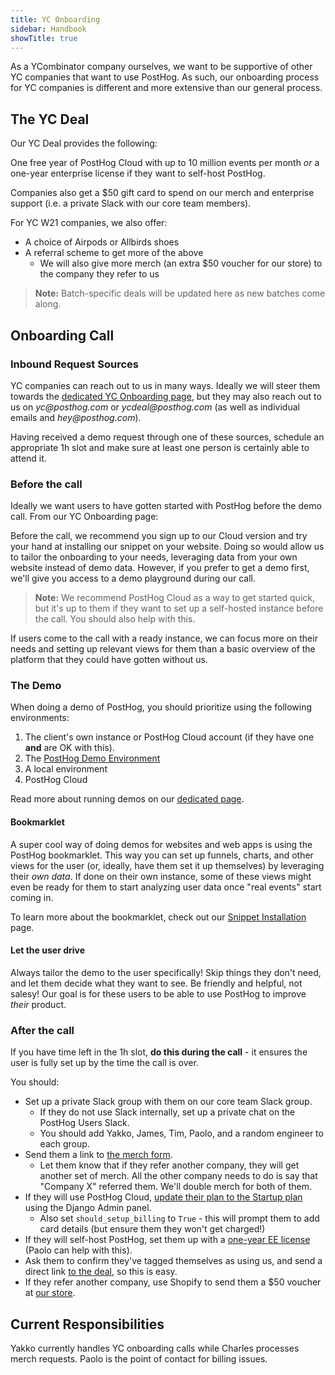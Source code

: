 ```yaml
---
title: YC Onboarding
sidebar: Handbook
showTitle: true
---
```


As a YCombinator company ourselves, we want to be supportive of other YC companies that want to use PostHog. As such, our onboarding process for YC companies is different and more extensive than our general process.

## The YC Deal

Our YC Deal provides the following:

One free year of PostHog Cloud with up to 10 million events per month *or* a one-year enterprise license if they want to self-host PostHog.

Companies also get a \$50 gift card to spend on our merch and enterprise support (i.e. a private Slack with our core team members).

For YC W21 companies, we also offer:

- A choice of Airpods or Allbirds shoes
- A referral scheme to get more of the above
    - We will also give more merch (an extra $50 voucher for our store) to the company they refer to us

> **Note:** Batch-specific deals will be updated here as new batches come along.

## Onboarding Call

### Inbound Request Sources

YC companies can reach out to us in many ways. Ideally we will steer them towards the [dedicated YC Onboarding page](/yc-onboarding), but they may also reach out to us on _yc@posthog.com_ or _ycdeal@posthog.com_ (as well as individual emails and _hey@posthog.com_).

Having received a demo request through one of these sources, schedule an appropriate 1h slot and make sure at least one person is certainly able to attend it.

### Before the call

Ideally we want users to have gotten started with PostHog before the demo call. From our YC Onboarding page:

<div class="blog-quote">
Before the call, we recommend you sign up to our Cloud version and try your hand at installing our snippet on your website. Doing so would allow us to tailor the onboarding to your needs, leveraging data from your own website instead of demo data. However, if you prefer to get a demo first, we'll give you access to a demo playground during our call.
</div>

> **Note:** We recommend PostHog Cloud as a way to get started quick, but it's up to them if they want to set up a self-hosted instance before the call. You should also help with this.

If users come to the call with a ready instance, we can focus more on their needs and setting up relevant views for them than a basic overview of the platform that they could have gotten without us.

### The Demo

When doing a demo of PostHog, you should prioritize using the following environments:

1. The client's own instance or PostHog Cloud account (if they have one **and** are OK with this). 
2. The [PostHog Demo Environment](playground.posthog.com)
3. A local environment
4. PostHog Cloud 

Read more about running demos on our [dedicated page](/handbook/growth/yc-onboarding).

#### Bookmarklet

A super cool way of doing demos for websites and web apps is using the PostHog bookmarklet. This way you can set up funnels, charts, and other views for the user (or, ideally, have them set it up themselves) by leveraging their *own data*. If done on their own instance, some of these views might even be ready for them to start analyzing user data once "real events" start coming in.

To learn more about the bookmarklet, check out our [Snippet Installation](/docs/deployment/snippet-installation#get-started-with-no-code) page.

#### Let the user drive

Always tailor the demo to the user specifically! Skip things they don't need, and let them decide what they want to see. Be friendly and helpful, not salesy! Our goal is for these users to be able to use PostHog to improve *their* product.

### After the call

If you have time left in the 1h slot, **do this during the call** - it ensures the user is fully set up by the time the call is over.

You should:

- Set up a private Slack group with them on our core team Slack group.
    - If they do not use Slack internally, set up a private chat on the PostHog Users Slack.
    - You should add Yakko, James, Tim, Paolo, and a random engineer to each group.
- Send them a link to [the merch form](https://forms.gle/K61bhD6uLxaaTqoK6).
    - Let them know that if they refer another company, they will get another set of merch. All the other company needs to do is say that "Company X" referred them. We'll double merch for both of them. 
- If they will use PostHog Cloud, [update their plan to the Startup plan](http://localhost:8000/handbook/growth/sales/billing) using the Django Admin panel.
    - Also set `should_setup_billing` to `True` - this will prompt them to add card details (but ensure them they won't get charged!)
- If they will self-host PostHog, set them up with a [one-year EE license](http://localhost:8000/handbook/growth/sales/billing) (Paolo can help with this).
- Ask them to confirm they've tagged themselves as using us, and send a direct link [to the deal](https://bookface.ycombinator.com/deals/687), so this is easy.
- If they refer another company, use Shopify to send them a $50 voucher at [our store](https://merch.posthog.com).
## Current Responsibilities

Yakko currently handles YC onboarding calls while Charles processes merch requests. Paolo is the point of contact for billing issues.

